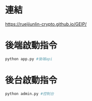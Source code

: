 # 連結
https://rueijiunlin-crypto.github.io/GEIP/

# 後端啟動指令

```bash
python app.py #後端api

```
# 後台啟動指令

```bash
python admin.py #控制台
```

